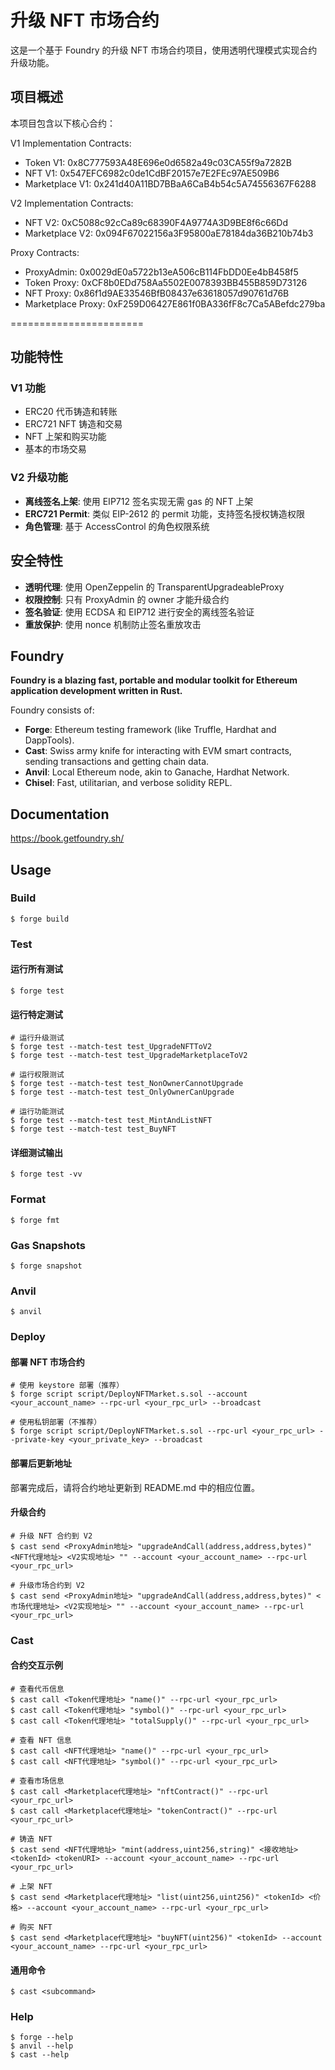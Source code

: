 # 升级 NFT 市场合约

这是一个基于 Foundry 的升级 NFT 市场合约项目，使用透明代理模式实现合约升级功能。

## 项目概述

本项目包含以下核心合约：
  
  V1 Implementation Contracts:
  - Token V1: 0x8C777593A48E696e0d6582a49c03CA55f9a7282B
  - NFT V1: 0x547EFC6982c0de1CdBF20157e7E2FEc97AE509B6
  - Marketplace V1: 0x241d40A11BD7BBaA6CaB4b54c5A74556367F6288
  
  V2 Implementation Contracts:
  - NFT V2: 0xC5088c92cCa89c68390F4A9774A3D9BE8f6c66Dd
  - Marketplace V2: 0x094F67022156a3F95800aE78184da36B210b74b3
  
  Proxy Contracts:
  - ProxyAdmin: 0x0029dE0a5722b13eA506cB114FbDD0Ee4bB458f5
  - Token Proxy: 0xCF8b0EDd758Aa5502E0078393BB455B859D73126
  - NFT Proxy: 0x86f1d9AE33546BfB08437e63618057d90761d76B
  - Marketplace Proxy: 0xF259D06427E861f0BA336fF8c7Ca5ABefdc279ba
  
  =======================

## 功能特性

### V1 功能
- ERC20 代币铸造和转账
- ERC721 NFT 铸造和交易
- NFT 上架和购买功能
- 基本的市场交易

### V2 升级功能
- **离线签名上架**: 使用 EIP712 签名实现无需 gas 的 NFT 上架
- **ERC721 Permit**: 类似 EIP-2612 的 permit 功能，支持签名授权铸造权限
- **角色管理**: 基于 AccessControl 的角色权限系统

## 安全特性

- **透明代理**: 使用 OpenZeppelin 的 TransparentUpgradeableProxy
- **权限控制**: 只有 ProxyAdmin 的 owner 才能升级合约
- **签名验证**: 使用 ECDSA 和 EIP712 进行安全的离线签名验证
- **重放保护**: 使用 nonce 机制防止签名重放攻击

## Foundry

**Foundry is a blazing fast, portable and modular toolkit for Ethereum application development written in Rust.**

Foundry consists of:

-   **Forge**: Ethereum testing framework (like Truffle, Hardhat and DappTools).
-   **Cast**: Swiss army knife for interacting with EVM smart contracts, sending transactions and getting chain data.
-   **Anvil**: Local Ethereum node, akin to Ganache, Hardhat Network.
-   **Chisel**: Fast, utilitarian, and verbose solidity REPL.

## Documentation

https://book.getfoundry.sh/

## Usage

### Build

```shell
$ forge build
```

### Test

#### 运行所有测试
```shell
$ forge test
```

#### 运行特定测试
```shell
# 运行升级测试
$ forge test --match-test test_UpgradeNFTToV2
$ forge test --match-test test_UpgradeMarketplaceToV2

# 运行权限测试
$ forge test --match-test test_NonOwnerCannotUpgrade
$ forge test --match-test test_OnlyOwnerCanUpgrade

# 运行功能测试
$ forge test --match-test test_MintAndListNFT
$ forge test --match-test test_BuyNFT
```

#### 详细测试输出
```shell
$ forge test -vv
```

### Format

```shell
$ forge fmt
```

### Gas Snapshots

```shell
$ forge snapshot
```

### Anvil

```shell
$ anvil
```

### Deploy

#### 部署 NFT 市场合约
```shell
# 使用 keystore 部署（推荐）
$ forge script script/DeployNFTMarket.s.sol --account <your_account_name> --rpc-url <your_rpc_url> --broadcast

# 使用私钥部署（不推荐）
$ forge script script/DeployNFTMarket.s.sol --rpc-url <your_rpc_url> --private-key <your_private_key> --broadcast
```

#### 部署后更新地址
部署完成后，请将合约地址更新到 README.md 中的相应位置。

#### 升级合约
```shell
# 升级 NFT 合约到 V2
$ cast send <ProxyAdmin地址> "upgradeAndCall(address,address,bytes)" <NFT代理地址> <V2实现地址> "" --account <your_account_name> --rpc-url <your_rpc_url>

# 升级市场合约到 V2  
$ cast send <ProxyAdmin地址> "upgradeAndCall(address,address,bytes)" <市场代理地址> <V2实现地址> "" --account <your_account_name> --rpc-url <your_rpc_url>
```

### Cast

#### 合约交互示例
```shell
# 查看代币信息
$ cast call <Token代理地址> "name()" --rpc-url <your_rpc_url>
$ cast call <Token代理地址> "symbol()" --rpc-url <your_rpc_url>
$ cast call <Token代理地址> "totalSupply()" --rpc-url <your_rpc_url>

# 查看 NFT 信息
$ cast call <NFT代理地址> "name()" --rpc-url <your_rpc_url>
$ cast call <NFT代理地址> "symbol()" --rpc-url <your_rpc_url>

# 查看市场信息
$ cast call <Marketplace代理地址> "nftContract()" --rpc-url <your_rpc_url>
$ cast call <Marketplace代理地址> "tokenContract()" --rpc-url <your_rpc_url>

# 铸造 NFT
$ cast send <NFT代理地址> "mint(address,uint256,string)" <接收地址> <tokenId> <tokenURI> --account <your_account_name> --rpc-url <your_rpc_url>

# 上架 NFT
$ cast send <Marketplace代理地址> "list(uint256,uint256)" <tokenId> <价格> --account <your_account_name> --rpc-url <your_rpc_url>

# 购买 NFT
$ cast send <Marketplace代理地址> "buyNFT(uint256)" <tokenId> --account <your_account_name> --rpc-url <your_rpc_url>
```

#### 通用命令
```shell
$ cast <subcommand>
```

### Help

```shell
$ forge --help
$ anvil --help
$ cast --help
```
